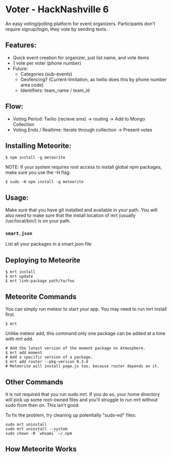 Voter - HackNashville 6
=====

An easy voting/polling platform for event organizers.
Participants don't require signup/login, they vote by sending texts. 

Features:
---------
* Quick event creation for organizer, just list name, and vote items
*  1 vote per voter (phone number)
*  Future:
   * Categories (sub-events)
   * Geofencing? (Current-limitation, as twilio does this by phone number area code)
   * Identifiers: team_name / team_id

Flow:
-----
* Voting Period:
 Twilio (recieve sms) -> routing -> Add to Mongo Collection
* Voting Ends / Realtime: 
Iterate through collection -> Present votes

Installing Meteorite:
-----
```
$ npm install -g meteorite
```

NOTE: If your system requires root access to install global npm packages, make sure you use the -H flag:
```
$ sudo -H npm install -g meteorite
```

Usage:
-----
Make sure that you have git installed and available in your path. You will also need to make sure that the install location of mrt (usually /usr/local/bin/) is on your path.

### `smart.json`
List all your packages in a smart.json file

## Deploying to Meteorite
```
$ mrt install
$ mrt update
$ mrt link-package path/to/foo
```

## Meteorite Commands
You can simply run meteor to start your app. You may need to run mrt install first.
```
$ mrt
```
Unlike meteor add, this command only one package can be added at a time with mrt add.
```
# Add the latest version of the moment package on Atmosphere.
$ mrt add moment
# Add a specific version of a package.
$ mrt add router --pkg-version 0.3.4
# Meteorite will install page.js too, because router depends on it.
```
## Other Commands
It is not required that you run sudo mrt. If you do so, your home directory will pick up some root-owned files and you'll struggle to run mrt without sudo from then on. This isn't good.

To fix the problem, try cleaning up potentially "sudo-ed" files:
```
sudo mrt uninstall
sudo mrt uninstall --system
sudo chown -R `whoami` ~/.npm
```
## How Meteorite Works
